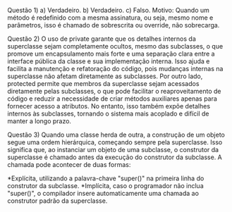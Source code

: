 Questão 1) 
a) Verdadeiro.
b) Verdadeiro.
c) Falso. Motivo: Quando um método é redefinido com a mesma assinatura, ou seja, mesmo nome e parâmetros, isso é chamado de sobrescrita ou override, não sobrecarga.


Questão 2)
O uso de private garante que os detalhes internos da superclasse sejam completamente ocultos, mesmo das subclasses, o que promove um encapsulamento mais forte e uma separação clara entre a interface pública da classe e sua implementação interna. Isso ajuda e facilita a manutenção e refatoração do código, pois mudanças internas na superclasse não afetam diretamente as subclasses. Por outro lado, protected permite que membros da superclasse sejam acessados diretamente pelas subclasses, o que pode facilitar o reaproveitamento de código e reduzir a necessidade de criar métodos auxiliares apenas para fornecer acesso a atributos. No entanto, isso também expõe detalhes internos às subclasses, tornando o sistema mais acoplado e difícil de manter a longo prazo. 


Questão 3)
Quando uma classe herda de outra, a construção de um objeto segue uma ordem hierárquica, começando sempre pela superclasse. Isso significa que, ao instanciar um objeto de uma subclasse, o construtor da superclasse é chamado antes da execução do construtor da subclasse. A chamada pode acontecer de duas formas:

  *Explícita, utilizando a palavra-chave "super()" na primeira linha do construtor da subclasse.
  *Implícita, caso o programador não inclua "super()", o compilador insere automaticamente uma chamada ao construtor padrão da superclasse.

